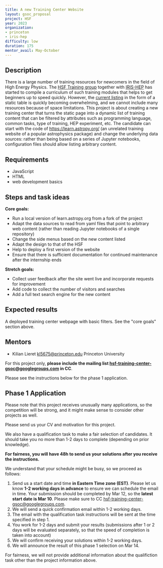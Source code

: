 ```yaml
---
title: A new Training Center Website
layout: gsoc_proposal
project: HSF
year: 2023
organization:
- princeton
- iris-hep
difficulty: low
duration: 175
mentor_avail: May-October
---
```


## Description

There is a large number of training resources for newcomers in the field of High Energy Physics. The [HSF Training group](https://hepsoftwarefoundation.org/workinggroups/training.html) together with [IRIS-HEP](https://iris-hep.org/) has started to compile a curriculum of such training modules that helps to get beginners up to speed quickly. However, the [current listing](https://hepsoftwarefoundation.org/training/curriculum.html) in the form of a static table is quickly becoming overwhelming, and we cannot include many resources because of space limitations.
This project is about creating a new training center that turns the static page into a dynamic list of training content that can be filtered by attributes such as programming language, common tasks, type of training, HEP experiment, etc. The candidate can start with the code of <https://learn.astropy.org/> (an unrelated training website of a popular astrophysics package) and change the underlying data sources: rather than being based on a series of Jupyter notebooks, configuration files should allow listing arbitrary content.

## Requirements

* JavaScript
* HTML
* web development basics

## Steps and task ideas

**Core goals:**

* Run a local version of learn.astropy.org from a fork of the project
* Adapt the data sources to read from yaml files that point to arbitrary web content (rather than reading Jupyter notebooks of a single repository)
* Change the side menus based on the new content listed
* Adapt the design to that of the HSF
* Help to deploy a first version of the website
* Ensure that there is sufficient documentation for continued maintenance after the internship ends

**Stretch goals:**

* Collect user feedback after the site went live and incorporate requests for improvement
* Add code to collect the number of visitors and searches
* Add a full text search engine for the new content

## Expected results

A deployed training center webpage with basic filters. See the "core goals" section above.

## Mentors

* Kilian Lieret [kl5675@princeton.edu](mailto:kl5675@princeton.edu) Princeton University

For this project only, **please include the mailing list [hsf-training-center-gsoc@googlegroups.com](mailto:hsf-training-center-gsoc@googlegroups.com) in CC**.

Please see the instructions below for the phase 1 application.

## Phase 1 Application

<div class="alert alert-warning" role="alert">
  Please note that this project receives unusually many applications, so the competition will be strong, and it might make sense to consider other projects as well.
</div>

Please send us your CV and motivation for this project.

We also have a qualification task to make a fair selection of candidates. It should take you no more than 1-2 days to complete (depending on prior knowledge).

**For fairness, you will have 48h to send us your solutions after you receive the instructions.**

We understand that your schedule might be busy, so we proceed as follows:

1. Send us a start date and time **in Eastern Time zone (EST)**. Please let us know **1-2 working days in advance** to ensure we can schedule the email in time. Your submission should be completed by Mar 12, so the **latest start date is Mar 10**. Please make sure to CC hsf-training-center-gsoc@googlegroups.com.
2. We will send a quick confirmation email within 1-2 working days.
3. The email with the qualification task instructions will be sent at the time specified in step 1.
4. You work for 1-2 days and submit your results (submissions after 1 or 2 days will be evaluated separately, so that the speed of completion is taken into account)
5. We will confirm receiving your solutions within 1-2 working days.
6. We will announce the result of this phase 1 selection on Mar 14.

For fairness, we will not provide additional information about the qualifiction task other than the project information above.
